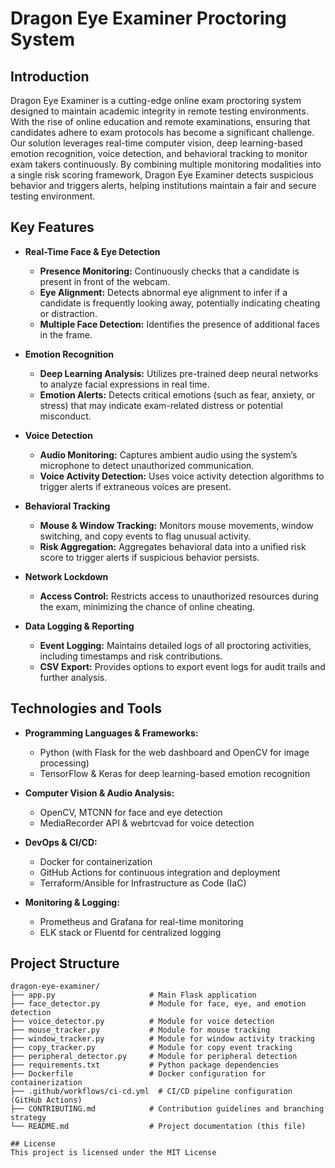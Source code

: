 # Dragon Eye Examiner Proctoring System

## Introduction
Dragon Eye Examiner is a cutting-edge online exam proctoring system designed to maintain academic integrity in remote testing environments. With the rise of online education and remote examinations, ensuring that candidates adhere to exam protocols has become a significant challenge. Our solution leverages real-time computer vision, deep learning-based emotion recognition, voice detection, and behavioral tracking to monitor exam takers continuously. By combining multiple monitoring modalities into a single risk scoring framework, Dragon Eye Examiner detects suspicious behavior and triggers alerts, helping institutions maintain a fair and secure testing environment.

## Key Features

- **Real-Time Face & Eye Detection**  
  - **Presence Monitoring:** Continuously checks that a candidate is present in front of the webcam.  
  - **Eye Alignment:** Detects abnormal eye alignment to infer if a candidate is frequently looking away, potentially indicating cheating or distraction.  
  - **Multiple Face Detection:** Identifies the presence of additional faces in the frame.

- **Emotion Recognition**  
  - **Deep Learning Analysis:** Utilizes pre-trained deep neural networks to analyze facial expressions in real time.  
  - **Emotion Alerts:** Detects critical emotions (such as fear, anxiety, or stress) that may indicate exam-related distress or potential misconduct.

- **Voice Detection**  
  - **Audio Monitoring:** Captures ambient audio using the system’s microphone to detect unauthorized communication.  
  - **Voice Activity Detection:** Uses voice activity detection algorithms to trigger alerts if extraneous voices are present.

- **Behavioral Tracking**  
  - **Mouse & Window Tracking:** Monitors mouse movements, window switching, and copy events to flag unusual activity.  
  - **Risk Aggregation:** Aggregates behavioral data into a unified risk score to trigger alerts if suspicious behavior persists.

- **Network Lockdown**  
  - **Access Control:** Restricts access to unauthorized resources during the exam, minimizing the chance of online cheating.

- **Data Logging & Reporting**  
  - **Event Logging:** Maintains detailed logs of all proctoring activities, including timestamps and risk contributions.  
  - **CSV Export:** Provides options to export event logs for audit trails and further analysis.

## Technologies and Tools

- **Programming Languages & Frameworks:**  
  - Python (with Flask for the web dashboard and OpenCV for image processing)
  - TensorFlow & Keras for deep learning-based emotion recognition

- **Computer Vision & Audio Analysis:**  
  - OpenCV, MTCNN for face and eye detection
  - MediaRecorder API & webrtcvad for voice detection

- **DevOps & CI/CD:**  
  - Docker for containerization
  - GitHub Actions for continuous integration and deployment
  - Terraform/Ansible for Infrastructure as Code (IaC)

- **Monitoring & Logging:**  
  - Prometheus and Grafana for real-time monitoring
  - ELK stack or Fluentd for centralized logging

## Project Structure

```plaintext
dragon-eye-examiner/
├── app.py                     # Main Flask application
├── face_detector.py           # Module for face, eye, and emotion detection
├── voice_detector.py          # Module for voice detection
├── mouse_tracker.py           # Module for mouse tracking
├── window_tracker.py          # Module for window activity tracking
├── copy_tracker.py            # Module for copy event tracking
├── peripheral_detector.py     # Module for peripheral detection
├── requirements.txt           # Python package dependencies
├── Dockerfile                 # Docker configuration for containerization
├── .github/workflows/ci-cd.yml  # CI/CD pipeline configuration (GitHub Actions)
├── CONTRIBUTING.md            # Contribution guidelines and branching strategy
└── README.md                  # Project documentation (this file)

## License
This project is licensed under the MIT License
